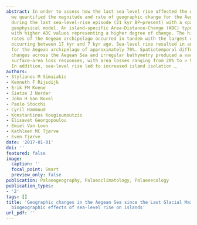 ```yaml
---
abstract: In order to assess how the last sea level rise affected the Aegean archipelago,
  we quantified the magnitude and rate of geographic change for the Aegean islands
  during the last sea-level-rise episode (21 kyr BP–present) with a spatially explicit
  geophysical model. An island-specific Area-Distance-Change (ADC) typology was constructed,
  with higher ADC values representing a higher degree of change. The highest fragmentation
  rates of the Aegean archipelago occurred in tandem with the largest rates of sea-level-rise
  occurring between 17 kyr and 7 kyr ago. Sea-level rise resulted in an area loss
  for the Aegean archipelago of approximately 70%. Spatiotemporal differences in sea-level
  changes across the Aegean Sea and irregular bathymetry produced a variety of island
  surface-area loss responses, with area losses ranging from 20% to > 90% per island.
  In addition, sea-level rise led to increased island isolation …
authors:
- Stylianos M Simaiakis
- Kenneth F Rijsdijk
- Erik FM Koene
- Sietze J Norder
- John H Van Boxel
- Paolo Stocchi
- Cyril Hammoud
- Konstantinos Kougioumoutzis
- Elisavet Georgopoulou
- Emiel Van Loon
- Kathleen MC Tjørve
- Even Tjørve
date: '2017-01-01'
doi: ''
featured: false
image:
  caption: ''
  focal_point: Smart
  preview_only: false
publication: Palaeogeography, Palaeoclimatology, Palaeoecology
publication_types:
- '2'
tags: []
title: 'Geographic changes in the Aegean Sea since the Last Glacial Maximum: Postulating
  biogeographic effects of sea-level rise on islands'
url_pdf: ''
---
```


